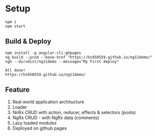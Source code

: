 
# Setup

```
npm i
npm start
```

## Build & Deploy

```
npm install -g angular-cli-ghpages
ng build --prod --base-href "https://hs950559.github.io/ng11demo/"
ngh --dir=dist/ng11demo --message="My First deploy"

All done!
https://hs950559.github.io/ng11demo/
```

## Feature

1. Real world application architucture
2. Loader
3. NnRx CRUD with action, reducer, effects & selectors (posts)
4. NgRx CRUD - with NgRx data (comments)
5. Lazy loaded modules
6. Deployed on github pages
  